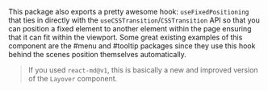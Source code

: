 This package also exports a pretty awesome hook: `useFixedPositioning` that ties
in directly with the `useCSSTransition`/`CSSTransition` API so that you can
position a fixed element to another element within the page ensuring that it can
fit within the viewport. Some great existing examples of this component are the
#menu and #tooltip packages since they use this hook behind the scenes position
themselves automatically.

> If you used `react-md@v1`, this is basically a new and improved version of the
> `Layover` component.
